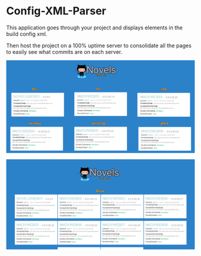 # Config-XML-Parser
This application goes through your project and displays elements in the build config xml.

Then host the project on a 100% uptime server to consolidate all the pages to easily see what commits are
on each server.

![Picture](https://github.com/codeNovels/Config-XML-Parser/blob/master/qaserverlist.png)

![Picture](https://github.com/codeNovels/Config-XML-Parser/blob/master/novelsserverlist.PNG) 

